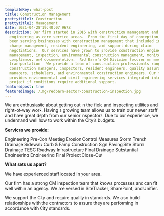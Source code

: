 ```yaml
---
templateKey: what-post
title: Construction Management
prettytitle1: Construction
prettytitle2: Management
date: 2021-04-28T19:40:07.967Z
description: Our firm started in 2016 with construction management and civil
  engineering as core service areas.  From the first day of conception, we have
  been serving businesses with construction management that included inspection,
  change management, resident engineering, and support during claim
  negotiations.  Our services have grown to provide construction engineering, QV
  management, inspection, environmental construction management, monitoring,
  compliance, and documentation.  Red Barn’s CM Division focuses on modes of
  transportation.  We provide a team of construction professionals ranging from
  construction managers, inspectors, resident engineers, quality assurance
  managers, schedulers, and environmental construction engineers. Our firm also
  provides environmental and civil engineering services integrated into your
  project if conditions require additional support.
featuredpost: true
featuredimage: /img/redbarn-sector-construction-inspection.jpg
---
```


We are enthusiastic about getting out in the field and inspecting utilities and right-of-way work. Having a growing team allows us to train our newer staff and have great depth from our senior inspectors. Due to our experience, we understand well how to work within the City’s budgets.

**Services we provide:**

Engineering Pre-Con Meeting
Erosion Control Measures
Storm Trench
Drainage
Sidewalk
Curb & Ramp
Construction Sign
Paving
Site Storm Drainage
TESC
Roadway Infrastructure
Final Drainage
Substantial Engineering
Engineering Final
Project Close-Out

**What sets us apart?**

We have experienced staff located in your area.

Our firm has a strong CM inspection team that knows processes and can fit well within an agency. We are versed in SiteTracker, SharePoint, and Unifier.

We support the City and require quality in standards. We also build relationships with the contractors to assure they are performing in accordance with City standards.
